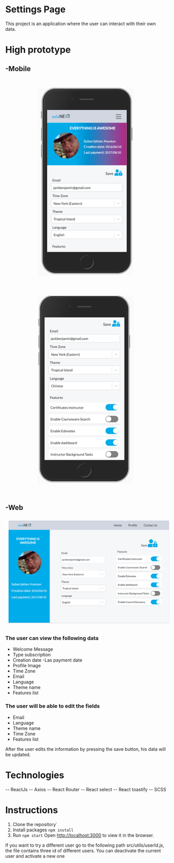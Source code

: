 

# Settings Page

This project is an application where the user can interact with their own data.


# High prototype

## -Mobile
<p align="center"> <img src="src/assets/mobile.png" width="300" style="margin:30px"> <img style="margin:30px" src="src/assets/mobile2.png" width="300"> </p>

## -Web
<p align="center"> <img src="src/assets/web.png" width="600" style="margin:10px">


### The user can view the following data
   
  - Welcome Message
   - Type subscription
   - Creation date 
   -Las payment date
   - Profile Image 
   - Time Zone
   - Email
   - Language
   - Theme name
   - Features list

### The user will be able to edit the fields

   - Email
   - Language
   - Theme name
   - Time Zone
   - Features list

After the user edits the information by pressing the save button, his data will be updated.

# Technologies

-- ReactJs
-- Axios
-- React Router
-- React select
-- React toastify
-- SCSS


# Instructions
   
   1. Clone the repository`
   2. Install packages `npm install`
   3. Run `npm start` Open [http://localhost:3000](http://localhost:3000) to view it in the browser.
   
If you want to try a different user go to the following path src/utils/userId.js, the file contains three id of different users. You can deactivate the current user and activate a new one

